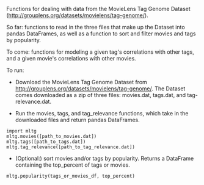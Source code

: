 Functions for dealing with data from the MovieLens Tag Genome Dataset (http://grouplens.org/datasets/movielens/tag-genome/). 

So far: functions to read in the three files that make up the Dataset into pandas DataFrames, as well as a function to sort and filter movies and tags by popularity. 

To come: functions for modeling a given tag's correlations with other tags, and a given movie's correlations with other movies.


To run: 

- Download the MovieLens Tag Genome Dataset from http://grouplens.org/datasets/movielens/tag-genome/. The Dataset comes downloaded as a zip of three files: movies.dat, tags.dat, and tag-relevance.dat.

- Run the movies, tags, and tag_relevance functions, which take in the downloaded files and return pandas DataFrames.
```
import mltg
mltg.movies([path_to_movies.dat]) 
mltg.tags([path_to_tags.dat])
mltg.tag_relevance([path_to_tag_relevance.dat])
```
- (Optional:) sort movies and/or tags by popularity. Returns a DataFrame containing the top_percent of tags or movies.
```
mltg.popularity(tags_or_movies_df, top_percent)
```
